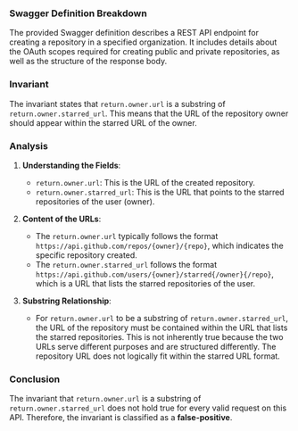 ### Swagger Definition Breakdown
The provided Swagger definition describes a REST API endpoint for creating a repository in a specified organization. It includes details about the OAuth scopes required for creating public and private repositories, as well as the structure of the response body.

### Invariant
The invariant states that `return.owner.url` is a substring of `return.owner.starred_url`. This means that the URL of the repository owner should appear within the starred URL of the owner.

### Analysis
1. **Understanding the Fields**:  
   - `return.owner.url`: This is the URL of the created repository.  
   - `return.owner.starred_url`: This is the URL that points to the starred repositories of the user (owner).

2. **Content of the URLs**:  
   - The `return.owner.url` typically follows the format `https://api.github.com/repos/{owner}/{repo}`, which indicates the specific repository created.
   - The `return.owner.starred_url` follows the format `https://api.github.com/users/{owner}/starred{/owner}{/repo}`, which is a URL that lists the starred repositories of the user.

3. **Substring Relationship**:  
   - For `return.owner.url` to be a substring of `return.owner.starred_url`, the URL of the repository must be contained within the URL that lists the starred repositories. This is not inherently true because the two URLs serve different purposes and are structured differently. The repository URL does not logically fit within the starred URL format.

### Conclusion
The invariant that `return.owner.url` is a substring of `return.owner.starred_url` does not hold true for every valid request on this API. Therefore, the invariant is classified as a **false-positive**.
